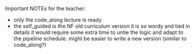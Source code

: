 Important NOTEs for the teacher: 

- only the code_along lecture is ready
- the self_guided is the NF old curriculum version it is so wordy and tied in details it would require some extra time to untie the logic and adapt to the pipeline schedule.
might be easier to write a new version (similar to code_along?)